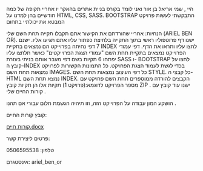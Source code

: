 היי , שמי אריאל בן אור ואני לומד בקורס בניית אתרים בהאקר יו 
אחריי תקופה של כמה חודשיים בהן למדנו על HTML, CSS, SASS. BOOTSTRAP התבקשתי לעשות פרויקט המבטא את יכולתיי בתחום 

הנחיות:
אחריי שהורדתם את הקישור אתם תקבלו תקייה תחת השם שלי (ARIEL BEN OR).
ישנו דף פרוטפוליו ראשי בתוך התקייה בלחיצת כפתור עליו אתם תגיעו אליו.
ישנם 7 דפי נחיתה בפרוייקט הם נמצאים בתקיית INDEX לחצו עליו ותראו את הדף.
דפי עמודי הפרוייקט נמצאים בתקיית תחת השם "עמודי הצגת הפרוייקטים" כאשר תלחצו עליו יפתחו 6 תקיות בשם דפי מעבר אותם בניתי בעזרת SASS ו- BOOTSTRAP לחצו על קובץ ה-INDEX בכדי לגשת לעמוד הצגת הפרויקט.
כל התמונות הקשורות לפרויקט נמצאות תחת השם IMAGES.
כל דפי העיצוב נמצאות תחת השם STYLE.
כל קבצי ה-HTML נמצא תחת השם INDEX.
הקבצים להורדה ממוספרים תחת השם פרויקט עם מספר הפרויקט לדוגמא:(פרויקט 1) תקיות אלו הן תקיות קובץ ZIP .
ישנו עוד קובץ עם קורות החיים שלי .

הושקע המון עבודה על הפרוייקט הזה, וזו תיהיה הגשמת חלום עבורי אם תהנו .


קובץ קורות החיים: 

[קורות חיים.docx](https://github.com/furchan1997/project-ariel-ben-or/files/14269495/default.docx)

פרטים ליצירת קשר:

טלפון: 0506595538

אינסטגרם: ariel_ben_or
 
